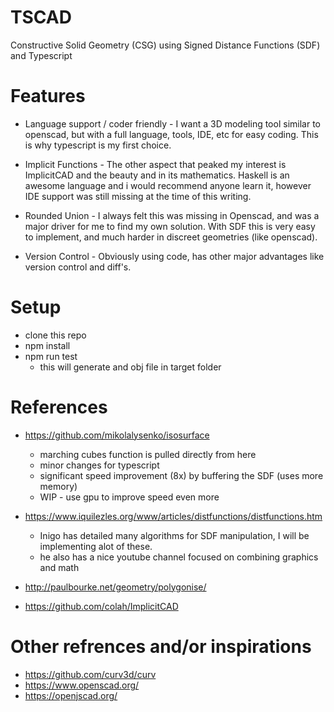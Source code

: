 # TSCAD 
Constructive Solid Geometry (CSG) using Signed Distance Functions (SDF) and Typescript 

# Features
* Language support / coder friendly - I want a 3D modeling tool similar to openscad, but with a full language, tools, IDE, etc for easy coding.  This is why typescript is my first choice.

* Implicit Functions - The other aspect that peaked my interest is ImplicitCAD and the beauty and in its mathematics.  Haskell is an awesome language and i would recommend anyone learn it, however IDE support was still missing at the time of this writing.

* Rounded Union - I always felt this was missing in Openscad, and was a major driver for me to find my own solution.  With SDF this is very easy to implement, and much harder in discreet geometries (like openscad).

* Version Control - Obviously using code, has other major advantages like version control and diff's.


# Setup
* clone this repo
* npm install
* npm run test
  - this will generate and obj file in target folder

# References
* https://github.com/mikolalysenko/isosurface
  - marching cubes function is pulled directly from here
  - minor changes for typescript
  - significant speed improvement (8x) by buffering the SDF (uses more memory)
  - WIP - use gpu to improve speed even more

* https://www.iquilezles.org/www/articles/distfunctions/distfunctions.htm
  - Inigo has detailed many algorithms for SDF manipulation, I will be implementing alot of these.
  - he also has a nice youtube channel focused on combining graphics and math

* http://paulbourke.net/geometry/polygonise/
* https://github.com/colah/ImplicitCAD

# Other refrences and/or inspirations
* https://github.com/curv3d/curv
* https://www.openscad.org/
* https://openjscad.org/
